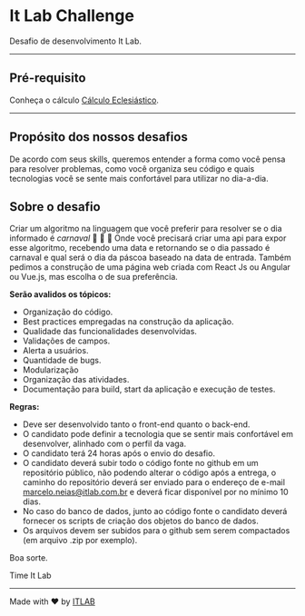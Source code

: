 # It Lab Challenge
Desafio de desenvolvimento It Lab.

---
## Pré-requisito

Conheça o cálculo [Cálculo Eclesiástico](https://www.inf.ufrgs.br/~cabral/Pascoa.html).

---

## Propósito dos nossos desafios

De acordo com seus skills, queremos entender a forma como você pensa para resolver problemas, como você organiza seu código e quais tecnologias você se sente mais confortável para utilizar no dia-a-dia.

## Sobre o desafio
Criar um algoritmo na linguagem que você preferir para resolver se o dia informado é *carnaval* :tada: :tada: :tada:
Onde você precisará criar uma api para expor esse algoritmo, recebendo uma data e retornando se o dia passado é carnaval e qual será o dia da páscoa baseado na data de entrada.
Também pedimos a construção de uma página web criada com React Js ou Angular ou Vue.js, mas escolha o de sua preferência.

**Serão avalidos os tópicos:**
- Organização do código.
- Best practices empregadas na construção da aplicação.
- Qualidade das funcionalidades desenvolvidas.
- Validações de campos.
- Alerta a usuários.
- Quantidade de bugs.
- Modularização
- Organização das atividades.
- Documentação para build, start da aplicação e execução de testes.

**Regras:**
- Deve ser desenvolvido tanto o front-end quanto o back-end.
- O candidato pode definir a tecnologia que se sentir mais confortável em desenvolver, alinhado com o perfil da vaga.
- O candidato terá 24 horas após o envio do desafio.
- O candidato deverá subir todo o código fonte no github em um repositório público, não podendo alterar o código após a entrega, o caminho do repositório deverá ser enviado para o endereço de e-mail marcelo.neias@itlab.com.br e deverá ficar disponível por no mínimo 10 dias.
- No caso do banco de dados, junto ao código fonte o candidato deverá fornecer os scripts de criação dos objetos do banco de dados.
- Os arquivos devem ser subidos para o github sem serem compactados (em arquivo .zip por exemplo).

Boa sorte.

Time It Lab

---
Made with ♥ by [ITLAB](http://www.itlab.com.br)

